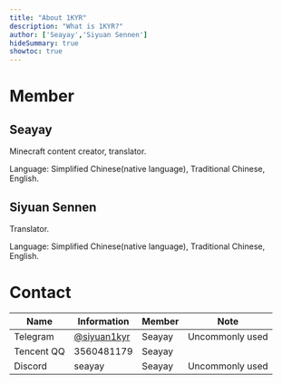 ```yaml
---
title: "About 1KYR"
description: "What is 1KYR?"
author: ['Seayay','Siyuan Sennen']
hideSummary: true
showtoc: true
---
```


# Member

## Seayay

Minecraft content creator, translator.

Language: Simplified Chinese(native language), Traditional Chinese, English.

## Siyuan Sennen

Translator.

Language: Simplified Chinese(native language), Traditional Chinese, English.

# Contact

| Name | Information | Member | Note |
| --- | --- | --- | --- |
| Telegram | [@siyuan1kyr](https://t.me/siyuan1kyr) | Seayay | Uncommonly used |
| Tencent QQ | 3560481179 | Seayay |  |
| Discord | seayay | Seayay | Uncommonly used |